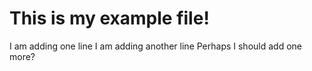 # This is my example file!

I am adding one line
I am adding another line
Perhaps I should add one more?
